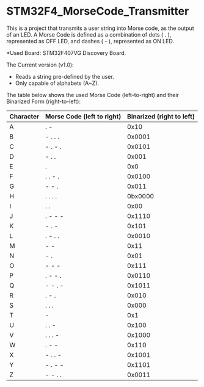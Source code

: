 # STM32F4_MorseCode_Transmitter

This is a project that transmits a user string into Morse code, as the output of an LED. A Morse Code is defined as a combination of dots ( . ), represented as OFF LED, and dashes ( - ), represented as ON LED. 

*Used Board: STM32F407VG Discovery Board.

The Current version (v1.0):
- Reads a string pre-defined by the user.
- Only capable of alphabets (A~Z).

The table below shows the used Morse Code (left-to-right) and their Binarized Form (right-to-left):

| Character | Morse Code (left to right) | Binarized (right to left) |
| --- | --- | --- |
| A | . - | 0x10 |
| B | - . . . | 0x0001 |
| C | - . - . | 0x0101 |
| D | - . . | 0x001 |
| E | . | 0x0 |
| F | . . - . | 0x0100 |
| G | - - . | 0x011 |
| H | . . . . | 0bx0000 |
| I | . . | 0x00 |
| J | . - - - | 0x1110 |
| K | - . - | 0x101 |
| L | . - . . | 0x0010 |
| M | - - | 0x11 |
| N | - . | 0x01 |
| O | - - - | 0x111 |
| P | . - - . | 0x0110 |
| Q | - - . - | 0x1011 |
| R | . - . | 0x010 |
| S | . . . | 0x000 |
| T | - | 0x1 |
| U | . . - | 0x100 |
| V | . . . - | 0x1000 |
| W | . - - | 0x110 |
| X | - . . - | 0x1001 |
| Y | - . - - | 0x1101 |
| Z | - - . . | 0x0011 |
